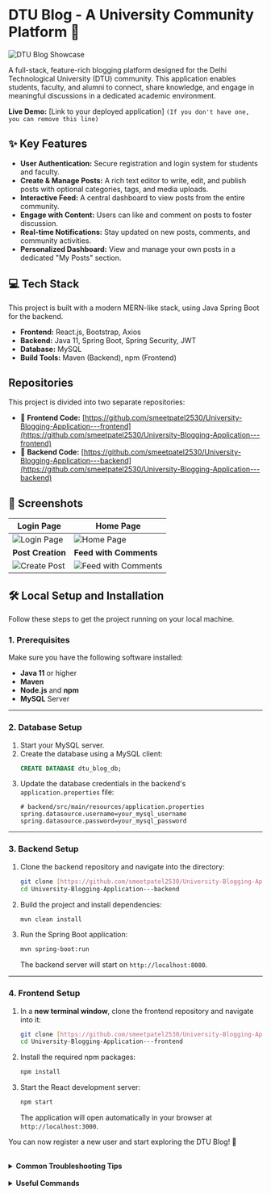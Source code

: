 # DTU Blog - A University Community Platform 🚀

![DTU Blog Showcase](https://i.imgur.com/G5g2mJc.png)

A full-stack, feature-rich blogging platform designed for the Delhi Technological University (DTU) community. This application enables students, faculty, and alumni to connect, share knowledge, and engage in meaningful discussions in a dedicated academic environment.

**Live Demo:** [Link to your deployed application] `(If you don't have one, you can remove this line)`

## ✨ Key Features

* **User Authentication:** Secure registration and login system for students and faculty.
* **Create & Manage Posts:** A rich text editor to write, edit, and publish posts with optional categories, tags, and media uploads.
* **Interactive Feed:** A central dashboard to view posts from the entire community.
* **Engage with Content:** Users can like and comment on posts to foster discussion.
* **Real-time Notifications:** Stay updated on new posts, comments, and community activities.
* **Personalized Dashboard:** View and manage your own posts in a dedicated "My Posts" section.

## 💻 Tech Stack

This project is built with a modern MERN-like stack, using Java Spring Boot for the backend.

-   **Frontend:** React.js, Bootstrap, Axios
-   **Backend:** Java 11, Spring Boot, Spring Security, JWT
-   **Database:** MySQL
-   **Build Tools:** Maven (Backend), npm (Frontend)

## Repositories

This project is divided into two separate repositories:

-   🔗 **Frontend Code:** [https://github.com/smeetpatel2530/University-Blogging-Application---frontend](https://github.com/smeetpatel2530/University-Blogging-Application---frontend)
-   🔗 **Backend Code:** [https://github.com/smeetpatel2530/University-Blogging-Application---backend](https://github.com/smeetpatel2530/University-Blogging-Application---backend)

## 📸 Screenshots

| Login Page                                     | Home Page                                         |
| ---------------------------------------------- | ------------------------------------------------- |
| ![Login Page](https://i.imgur.com/9G82h2U.png)  | ![Home Page](https://i.imgur.com/Kj7sO1b.png)     |
| **Post Creation** | **Feed with Comments** |
| ![Create Post](https://i.imgur.com/sYtB9Ue.png) | ![Feed with Comments](https://i.imgur.com/mO3hV9W.png) |

## 🛠️ Local Setup and Installation

Follow these steps to get the project running on your local machine.

### **1. Prerequisites**

Make sure you have the following software installed:
* **Java 11** or higher
* **Maven**
* **Node.js** and **npm**
* **MySQL** Server

---

### **2. Database Setup**

1.  Start your MySQL server.
2.  Create the database using a MySQL client:
    ```sql
    CREATE DATABASE dtu_blog_db;
    ```
3.  Update the database credentials in the backend's `application.properties` file:
    ```properties
    # backend/src/main/resources/application.properties
    spring.datasource.username=your_mysql_username
    spring.datasource.password=your_mysql_password
    ```

---

### **3. Backend Setup**

1.  Clone the backend repository and navigate into the directory:
    ```bash
    git clone [https://github.com/smeetpatel2530/University-Blogging-Application---backend.git](https://github.com/smeetpatel2530/University-Blogging-Application---backend.git)
    cd University-Blogging-Application---backend
    ```
2.  Build the project and install dependencies:
    ```bash
    mvn clean install
    ```
3.  Run the Spring Boot application:
    ```bash
    mvn spring-boot:run
    ```
    The backend server will start on `http://localhost:8080`.

---

### **4. Frontend Setup**

1.  In a **new terminal window**, clone the frontend repository and navigate into it:
    ```bash
    git clone [https://github.com/smeetpatel2530/University-Blogging-Application---frontend.git](https://github.com/smeetpatel2530/University-Blogging-Application---frontend.git)
    cd University-Blogging-Application---frontend
    ```
2.  Install the required npm packages:
    ```bash
    npm install
    ```
3.  Start the React development server:
    ```bash
    npm start
    ```
    The application will open automatically in your browser at `http://localhost:3000`.

You can now register a new user and start exploring the DTU Blog! 🎉

<br>

<details>
<summary><strong>Common Troubleshooting Tips</strong></summary>

-   **Port Already in Use (8080):** If another service is using port 8080, you can change it in the backend's `application.properties` by adding `server.port=8081`. Remember to update the API proxy URL in the frontend's `package.json` if you do this.
-   **Database Connection Failed:** Double-check that your MySQL server is running and that the username and password in `application.properties` are correct.
-   **CORS Error:** Ensure the backend is running before you start the frontend. The backend is pre-configured to allow requests from `http://localhost:3000`.
</details>

<br>

<details>
<summary><strong>Useful Commands</strong></summary>

#### Backend (Maven)
```bash
# Clean and build the project
mvn clean install

# Run backend tests
mvn test

# Package the application into a .jar file
mvn clean package -DskipTests
